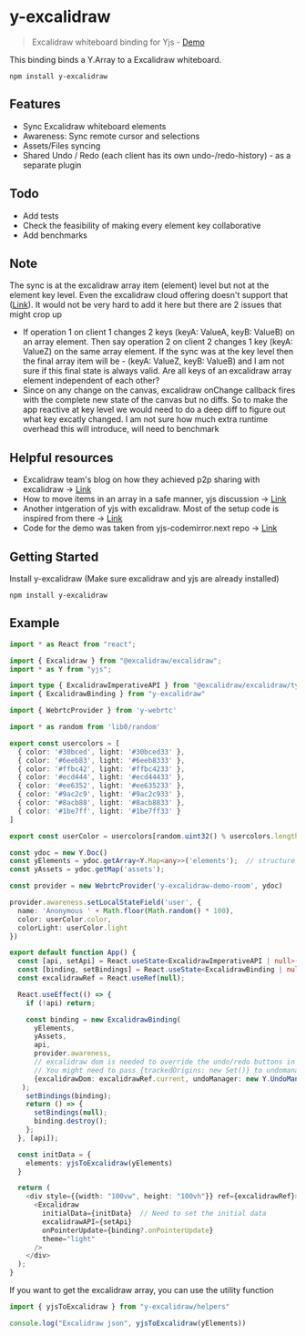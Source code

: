 # y-excalidraw

> Excalidraw whiteboard binding for Yjs - [Demo](https://y-excalidraw.rahulbadenkal.com/)

This binding binds a Y.Array to a Excalidraw whiteboard.

```
npm install y-excalidraw
```

## Features
- Sync Excalidraw whiteboard elements
- Awareness: Sync remote cursor and selections
- Assets/Files syncing
- Shared Undo / Redo (each client has its own undo-/redo-history) - as a separate plugin

## Todo
- Add tests
- Check the feasibility of making every element key collaborative
- Add benchmarks

## Note
The sync is at the excalidraw array item (element) level but not at the element key level. Even the excalidraw cloud offering doesn't support that ([Link](https://blog.excalidraw.com/building-excalidraw-p2p-collaboration-feature/)). It would not be very hard to add it here but there are 2 issues that might crop up
- If operation 1 on client 1 changes 2 keys (keyA: ValueA, keyB: ValueB) on an array element. Then say operation 2 on client 2 changes 1 key (keyA: ValueZ) on the same array element. If the sync was at the key level then the final array item will be - (keyA: ValueZ, keyB: ValueB) and I am not sure if this final state is always valid. Are all keys of an excalidraw array element independent of each other? 
- Since on any change on the canvas, excalidraw onChange callback fires with the complete new state of the canvas but no diffs. So to make the app reactive at key level we would need to do a deep diff to figure out what key excatly changed. I am not sure how much extra runtime overhead this will introduce, will need to benchmark

## Helpful resources
- Excalidraw team's blog on how they achieved p2p sharing with excalidraw -> [Link](https://blog.excalidraw.com/building-excalidraw-p2p-collaboration-feature/)
- How to move items in an array in a safe manner, yjs discussion -> [Link](https://discuss.yjs.dev/t/moving-elements-in-lists/92/15?u=rahulbadenkal)
- Another intgeration of yjs with excalidraw. Most of the setup code is inspired from there -> [Link](https://github.com/satoren/y-phoenix-channel)
- Code for the demo was taken from yjs-codemirror.next repo -> [Link](https://github.com/yjs/y-codemirror.next)

## Getting Started
Install y-excalidraw (Make sure excalidraw and yjs are already installed)
```
npm install y-excalidraw
```

## Example
```typescript
import * as React from "react";

import { Excalidraw } from "@excalidraw/excalidraw";
import * as Y from "yjs";

import type { ExcalidrawImperativeAPI } from "@excalidraw/excalidraw/types/types";
import { ExcalidrawBinding } from "y-excalidraw"

import { WebrtcProvider } from 'y-webrtc'

import * as random from 'lib0/random'

export const usercolors = [
  { color: '#30bced', light: '#30bced33' },
  { color: '#6eeb83', light: '#6eeb8333' },
  { color: '#ffbc42', light: '#ffbc4233' },
  { color: '#ecd444', light: '#ecd44433' },
  { color: '#ee6352', light: '#ee635233' },
  { color: '#9ac2c9', light: '#9ac2c933' },
  { color: '#8acb88', light: '#8acb8833' },
  { color: '#1be7ff', light: '#1be7ff33' }
]

export const userColor = usercolors[random.uint32() % usercolors.length]

const ydoc = new Y.Doc()
const yElements = ydoc.getArray<Y.Map<any>>('elements');  // structure = {el: NonDeletedExcalidrawElement, pos: string}
const yAssets = ydoc.getMap('assets');

const provider = new WebrtcProvider('y-excalidraw-demo-room', ydoc)

provider.awareness.setLocalStateField('user', {
  name: 'Anonymous ' + Math.floor(Math.random() * 100),
  color: userColor.color,
  colorLight: userColor.light
})

export default function App() {
  const [api, setApi] = React.useState<ExcalidrawImperativeAPI | null>(null);
  const [binding, setBindings] = React.useState<ExcalidrawBinding | null>(null);
  const excalidrawRef = React.useRef(null);

  React.useEffect(() => {
    if (!api) return;

    const binding = new ExcalidrawBinding(
      yElements,
      yAssets,
      api,
      provider.awareness,
      // excalidraw dom is needed to override the undo/redo buttons in the UI as there is no way to override it via props in excalidraw
      // You might need to pass {trackedOrigins: new Set()} to undomanager depending on whether your provider sets an origin or not
      {excalidrawDom: excalidrawRef.current, undoManager: new Y.UndoManager(yElements)},
   );
    setBindings(binding);
    return () => {
      setBindings(null);
      binding.destroy();
    };
  }, [api]);

  const initData = {
    elements: yjsToExcalidraw(yElements)
  }

  return (
    <div style={{width: "100vw", height: "100vh"}} ref={excalidrawRef}>
      <Excalidraw
        initialData={initData}  // Need to set the initial data
        excalidrawAPI={setApi}
        onPointerUpdate={binding?.onPointerUpdate}
        theme="light"
      />
    </div>
  );
}
```

If you want to get the excalidraw array, you can use the utility function
```typescript
import { yjsToExcalidraw } from "y-excalidraw/helpers"

console.log("Excalidraw json", yjsToExcalidraw(yElements))
```